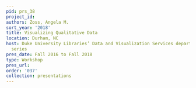 ```yaml
---
pid: prs_38
project_id: 
authors: Zoss, Angela M.
sort_year: '2018'
title: Visualizing Qualitative Data
location: Durham, NC
host: Duke University Libraries’ Data and Visualization Services department workshop
  series
pres_date: Fall 2016 to Fall 2018
type: Workshop
pres_url: 
order: '037'
collection: presentations
---
```

